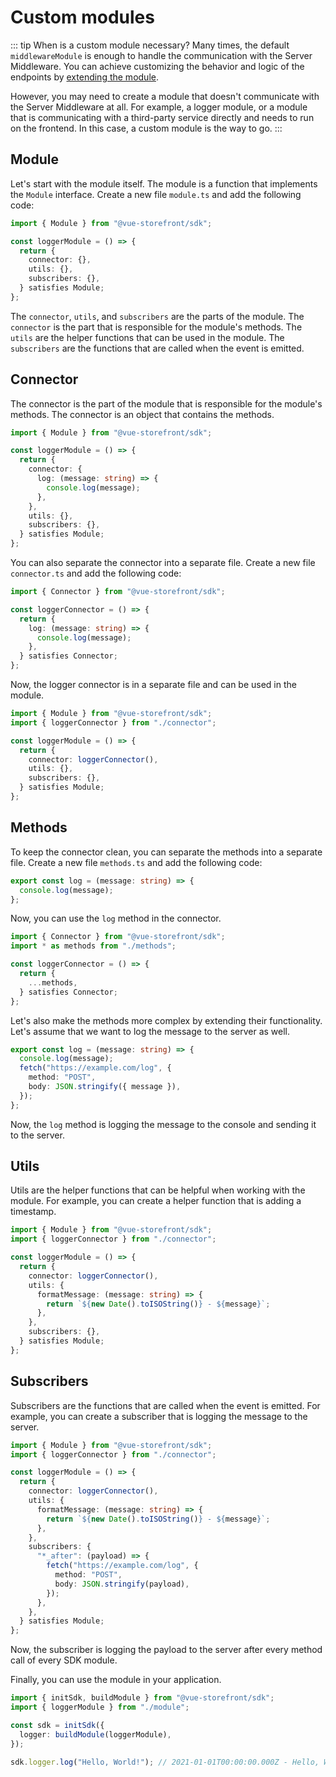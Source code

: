 # Custom modules

::: tip When is a custom module necessary?
Many times, the default `middlewareModule` is enough to handle the communication with the Server Middleware. You can achieve customizing the behavior and logic of the endpoints by [extending the module](sdk/advanced/extending-module). 

However, you may need to create a module that doesn't communicate with the Server Middleware at all. For example, a logger module, or a module that is communicating with a third-party service directly and needs to run on the frontend. In this case, a custom module is the way to go.
:::

## Module

Let's start with the module itself. The module is a function that implements the `Module` interface.
Create a new file `module.ts` and add the following code:

```typescript
import { Module } from "@vue-storefront/sdk";

const loggerModule = () => {
  return {
    connector: {},
    utils: {},
    subscribers: {},
  } satisfies Module;
};
```

The `connector`, `utils`, and `subscribers` are the parts of the module. The `connector` is the part that is responsible for the module's methods. The `utils` are the helper functions that can be used in the module. The `subscribers` are the functions that are called when the event is emitted.

## Connector

The connector is the part of the module that is responsible for the module's methods. The connector is an object that contains the methods.

```typescript [module.ts]
import { Module } from "@vue-storefront/sdk";

const loggerModule = () => {
  return {
    connector: {
      log: (message: string) => {
        console.log(message);
      },
    },
    utils: {},
    subscribers: {},
  } satisfies Module;
};
```

You can also separate the connector into a separate file. Create a new file `connector.ts` and add the following code:

```typescript [connector.ts]
import { Connector } from "@vue-storefront/sdk";

const loggerConnector = () => {
  return {
    log: (message: string) => {
      console.log(message);
    },
  } satisfies Connector;
};
```

Now, the logger connector is in a separate file and can be used in the module.

```typescript [module.ts]
import { Module } from "@vue-storefront/sdk";
import { loggerConnector } from "./connector";

const loggerModule = () => {
  return {
    connector: loggerConnector(),
    utils: {},
    subscribers: {},
  } satisfies Module;
};
```

## Methods

To keep the connector clean, you can separate the methods into a separate file. Create a new file `methods.ts` and add the following code:

```typescript [methods.ts]
export const log = (message: string) => {
  console.log(message);
};
```

Now, you can use the `log` method in the connector.

```typescript [connector.ts]
import { Connector } from "@vue-storefront/sdk";
import * as methods from "./methods";

const loggerConnector = () => {
  return {
    ...methods,
  } satisfies Connector;
};
```

Let's also make the methods more complex by extending their functionality. Let's assume that we want to log the message to the server as well.

```typescript [methods.ts]
export const log = (message: string) => {
  console.log(message);
  fetch("https://example.com/log", {
    method: "POST",
    body: JSON.stringify({ message }),
  });
};
```

Now, the `log` method is logging the message to the console and sending it to the server.

## Utils

Utils are the helper functions that can be helpful when working with the module. For example, you can create a helper function that is adding a timestamp.

```typescript [module.ts]
import { Module } from "@vue-storefront/sdk";
import { loggerConnector } from "./connector";

const loggerModule = () => {
  return {
    connector: loggerConnector(),
    utils: {
      formatMessage: (message: string) => {
        return `${new Date().toISOString()} - ${message}`;
      },
    },
    subscribers: {},
  } satisfies Module;
};
```

## Subscribers

Subscribers are the functions that are called when the event is emitted. For example, you can create a subscriber that is logging the message to the server.

```typescript [module.ts]
import { Module } from "@vue-storefront/sdk";
import { loggerConnector } from "./connector";

const loggerModule = () => {
  return {
    connector: loggerConnector(),
    utils: {
      formatMessage: (message: string) => {
        return `${new Date().toISOString()} - ${message}`;
      },
    },
    subscribers: {
      "*_after": (payload) => {
        fetch("https://example.com/log", {
          method: "POST",
          body: JSON.stringify(payload),
        });
      },
    },
  } satisfies Module;
};
```

Now, the subscriber is logging the payload to the server after every method call of every SDK module.

Finally, you can use the module in your application.

```typescript
import { initSdk, buildModule } from "@vue-storefront/sdk";
import { loggerModule } from "./module";

const sdk = initSdk({
  logger: buildModule(loggerModule),
});

sdk.logger.log("Hello, World!"); // 2021-01-01T00:00:00.000Z - Hello, World!
```
